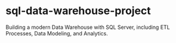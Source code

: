 # sql-data-warehouse-project
Building a modern Data Warehouse with SQL Server, including ETL Processes, Data Modeling, and Analytics.
